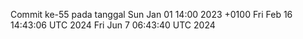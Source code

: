 Commit ke-55 pada tanggal Sun Jan 01 14:00 2023 +0100
Fri Feb 16 14:43:06 UTC 2024
Fri Jun  7 06:43:40 UTC 2024

